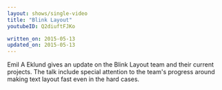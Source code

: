 ```yaml
---
layout: shows/single-video
title: "Blink Layout"
youtubeID: Q2diuftFJKo

written_on: 2015-05-13
updated_on: 2015-05-13
---
```


Emil A Eklund gives an update on the Blink Layout team and their current projects. The talk include special attention to the team's progress around making text layout fast even in the hard cases.